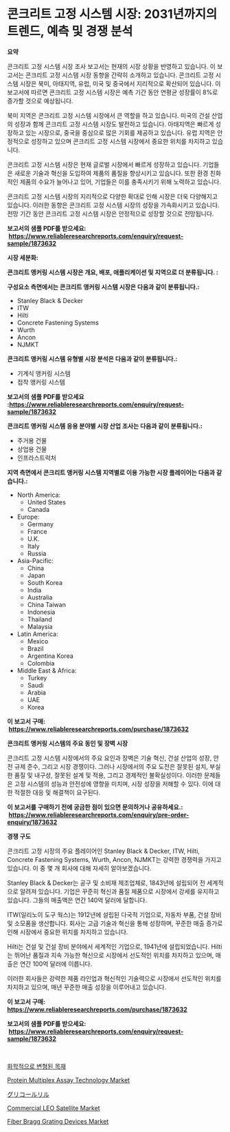 <p><h1>콘크리트 고정 시스템 시장: 2031년까지의 트렌드, 예측 및 경쟁 분석</h1></p><p><strong>요약</strong></p>
<p><p>콘크리트 고정 시스템 시장 조사 보고서는 현재의 시장 상황을 반영하고 있습니다. 이 보고서는 콘크리트 고정 시스템 시장 동향을 간략히 소개하고 있습니다. 콘크리트 고정 시스템 시장은 북미, 아태지역, 유럽, 미국 및 중국에서 지리적으로 확산되어 있습니다. 이 보고서에 따르면 콘크리트 고정 시스템 시장은 예측 기간 동안 연평균 성장률이 8%로 증가할 것으로 예상됩니다. </p><p>북미 지역은 콘크리트 고정 시스템 시장에서 큰 역할을 하고 있습니다. 미국의 건설 산업의 성장과 함께 콘크리트 고정 시스템 시장도 발전하고 있습니다. 아태지역은 빠르게 성장하고 있는 시장으로, 중국을 중심으로 많은 기회를 제공하고 있습니다. 유럽 지역은 안정적으로 성장하고 있으며 콘크리트 고정 시스템 시장에서 중요한 위치를 차지하고 있습니다.</p><p>콘크리트 고정 시스템 시장은 현재 글로벌 시장에서 빠르게 성장하고 있습니다. 기업들은 새로운 기술과 혁신을 도입하여 제품의 품질을 향상시키고 있습니다. 또한 환경 친화적인 제품의 수요가 늘어나고 있어, 기업들은 이를 충족시키기 위해 노력하고 있습니다.</p><p>콘크리트 고정 시스템 시장의 지리적으로 다양한 확대로 인해 시장은 더욱 다양해지고 있습니다. 이러한 동향은 콘크리트 고정 시스템 시장의 성장을 가속화시키고 있습니다. 전망 기간 동안 콘크리트 고정 시스템 시장은 안정적으로 성장할 것으로 전망됩니다.</p></p>
<p><strong>보고서의 샘플 PDF를 받으세요: &nbsp;<a href="https://www.reliableresearchreports.com/enquiry/request-sample/1873632">https://www.reliableresearchreports.com/enquiry/request-sample/1873632</a></strong></p>
<p><strong>시장 세분화:</strong></p>
<p><strong> 콘크리트 앵커링 시스템 시장은 개요, 배포, 애플리케이션 및 지역으로 더 분류됩니다. :</strong></p>
<p><strong>구성요소 측면에서는 콘크리트 앵커링 시스템 시장은 다음과 같이 분류됩니다.:</strong></p>
<p><ul><li>Stanley Black & Decker</li><li>ITW</li><li>Hilti</li><li>Concrete Fastening Systems</li><li>Wurth</li><li>Ancon</li><li>NJMKT</li></ul></p>
<p><strong> 콘크리트 앵커링 시스템 유형별 시장 분석은 다음과 같이 분류됩니다.:</strong></p>
<p><ul><li>기계식 앵커링 시스템</li><li>접착 앵커링 시스템</li></ul></p>
<p><strong>보고서의 샘플 PDF를 받으세요 :<a href="https://www.reliableresearchreports.com/enquiry/request-sample/1873632">https://www.reliableresearchreports.com/enquiry/request-sample/1873632</a></strong></p>
<p><strong> 콘크리트 앵커링 시스템 응용 분야별 시장 산업 조사는 다음과 같이 분류됩니다.:</strong></p>
<p><ul><li>주거용 건물</li><li>상업용 건물</li><li>인프라스트럭처</li></ul></p>
<p><strong>지역 측면에서 콘크리트 앵커링 시스템 지역별로 이용 가능한 시장 플레이어는 다음과 같습니다.:</strong></p>
<p><ul>
    <li>
        North America:
        <ul>
            <li>United States</li>
            <li>Canada</li>
        </ul>
    </li>
    <li>
        Europe:
        <ul>
            <li>Germany</li>
            <li>France</li>
            <li>U.K.</li>
            <li>Italy</li>
            <li>Russia</li>
        </ul>
    </li>
    <li>
        Asia-Pacific:
        <ul>
            <li>China</li>
            <li>Japan</li>
            <li>South Korea</li>
            <li>India</li>
            <li>Australia</li>
            <li>China Taiwan</li>
            <li>Indonesia</li>
            <li>Thailand</li>
            <li>Malaysia</li>
        </ul>
    </li>
    <li>
        Latin America:
        <ul>
            <li>Mexico</li>
            <li>Brazil</li>
            <li>Argentina Korea</li>
            <li>Colombia</li>
        </ul>
    </li>
    <li>
        Middle East & Africa:
        <ul>
            <li>Turkey</li>
            <li>Saudi</li>
            <li>Arabia</li>
            <li>UAE</li>
            <li>Korea</li>
        </ul>
    </li>
    </ul></p>
<p><strong>이 보고서 구매: &nbsp;<a href="https://www.reliableresearchreports.com/purchase/1873632">https://www.reliableresearchreports.com/purchase/1873632</a></strong></p>
<p><strong>콘크리트 앵커링 시스템의 주요 동인 및 장벽 시장</strong></p>
<p><p>콘크리트 고정 시스템 시장에서의 주요 요인과 장벽은 기술 혁신, 건설 산업의 성장, 안전 규제 준수, 그리고 시장 경쟁이다. 그러나 시장에서의 주요 도전은 잘못된 설치, 부실한 품질 및 내구성, 잘못된 설계 및 적용, 그리고 경제적인 불확실성이다. 이러한 문제들은 고정 시스템의 성능과 안전성에 영향을 미치며, 시장 성장을 저해할 수 있다. 이에 대한 적절한 대응 및 해결책이 요구된다.</p></p>
<p><strong>이 보고서를 구매하기 전에 궁금한 점이 있으면 문의하거나 공유하세요.: &nbsp;<a href="https://www.reliableresearchreports.com/enquiry/pre-order-enquiry/1873632">https://www.reliableresearchreports.com/enquiry/pre-order-enquiry/1873632</a></strong></p>
<p><strong>경쟁 구도</strong></p>
<p><p>콘크리트 고정 시장의 주요 플레이어인 Stanley Black & Decker, ITW, Hilti, Concrete Fastening Systems, Wurth, Ancon, NJMKT는 강력한 경쟁력을 가지고 있습니다. 이 중 몇 개 회사에 대해 자세히 알아보겠습니다.</p><p>Stanley Black & Decker는 공구 및 소비재 제조업체로, 1843년에 설립되어 전 세계적으로 알려져 있습니다. 기업은 꾸준히 혁신과 품질 제품으로 시장에서 강세를 유지하고 있습니다. 그들의 매출액은 연간 140억 달러에 달합니다.</p><p>ITW(일리노이 도구 웍스)는 1912년에 설립된 다국적 기업으로, 자동차 부품, 건설 장비 및 소모품을 생산합니다. 회사는 고급 기술과 혁신을 통해 성장하며, 꾸준한 매출 증가로 인해 시장에서 중요한 위치를 차지하고 있습니다.</p><p>Hilti는 건설 및 건설 장비 분야에서 세계적인 기업으로, 1941년에 설립되었습니다. Hilti는 뛰어난 품질과 지속 가능한 혁신으로 시장에서 선도적인 위치를 차지하고 있으며, 매출은 연간 100억 달러에 이릅니다.</p><p>이러한 회사들은 강력한 제품 라인업과 혁신적인 기술력으로 시장에서 선도적인 위치를 차지하고 있으며, 매년 꾸준한 매출 성장을 이루어내고 있습니다.</p></p>
<p><strong>이 보고서 구매: &nbsp; <a href="https://www.reliableresearchreports.com/purchase/1873632">https://www.reliableresearchreports.com/purchase/1873632</a></strong></p>
<p><strong>보고서의 샘플 PDF를 받으세요: &nbsp;<a href="https://www.reliableresearchreports.com/enquiry/request-sample/1873632">https://www.reliableresearchreports.com/enquiry/request-sample/1873632</a></strong><strong></strong></p>
<p>&nbsp;</p>
<p><p><a href="https://github.com/xvz497517413/Market-Research-Report-List-1/blob/main/44021042754.md">화학적으로 변형된 목재</a></p><p><a href="https://issuu.com/reportprime-2/docs/protein-multiplex-assay-technology-market-size-203">Protein Multiplex Assay Technology Market</a></p><p><a href="https://medium.com/@alonzomoenrt8956/2024%E5%B9%B4%E3%81%8B%E3%82%892031%E5%B9%B4%E3%81%BE%E3%81%A7%E3%81%AE%E6%9C%9F%E9%96%93%E3%81%AB%E4%BA%88%E6%B8%AC%E3%81%95%E3%82%8C%E3%82%8B%E3%82%B0%E3%83%AA%E3%82%B3%E3%83%AB%E3%83%AA%E3%83%AB%E5%B8%82%E5%A0%B4%E3%81%AE%E5%8B%95%E5%90%91%E3%81%A8%E5%B8%82%E5%A0%B4%E5%88%86%E6%9E%90-0aea055a4136">グリコールリル</a></p><p><a href="https://view.publitas.com/reportprime-1/commercial-leo-satellite-market-size-global-industry-overview-market-segmentation-and-forecast-2024-to-2031/">Commercial LEO Satellite Market</a></p><p><a href="https://view.publitas.com/reportprime-1/fiber-bragg-grating-devices-market-size-focuses-on-market-dynamics-in-depth-analysis-and-future-projections-of-its-market-forecasted-for-period-from-2024-to-2031/">Fiber Bragg Grating Devices Market</a></p></p>